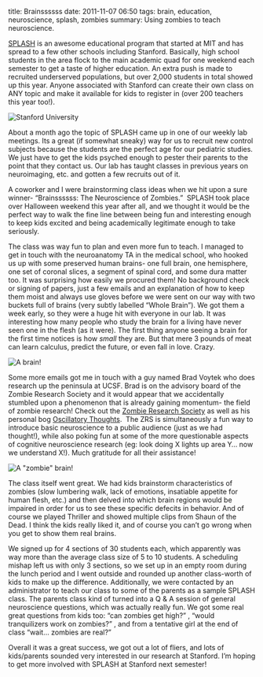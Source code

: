 title: Brainssssss
date: 2011-11-07 06:50
tags: brain, education, neuroscience, splash, zombies
summary: Using zombies to teach neuroscience.

[SPLASH][] is an awesome educational program that started at MIT and has spread to a few other schools including Stanford. Basically, high school students in the area flock to the main academic quad for one weekend each semester to get a taste of higher education. An extra push is made to recruited underserved populations, but over 2,000 students in total showed up this year. Anyone associated with Stanford can create their own class on ANY topic and make it available for kids to register in (over 200 teachers this year too!).  

![Stanford University][1]

About a month ago the topic of SPLASH came up in one of our weekly lab meetings. Its a great (if somewhat sneaky) way for us to recruit new control subjects because the students are the perfect age for our pediatric studies. We just have to get the kids psyched enough to pester their parents to the point that they contact us. Our lab has taught classes in previous years on neuroimaging, etc. and gotten a few recruits out of it.  

A coworker and I were brainstorming class ideas when we hit upon a sure winner- “Brainssssss: The Neuroscience of Zombies.”  SPLASH took place over Halloween weekend this year after all, and we thought it would be the perfect way to walk the fine line between being fun and interesting enough to keep kids excited and being academically legitimate enough to take seriously.  

The class was way fun to plan and even more fun to teach. I managed to get in touch with the neuroanatomy TA in the medical school, who hooked us up with some preserved human brains- one full brain, one hemisphere, one set of coronal slices, a segment of spinal cord, and some dura matter too. It was surprising how easily we procured them! No background check or signing of papers, just a few emails and an explanation of how to keep them moist and always use gloves before we were sent on our way with two buckets full of brains (very subtly labelled “Whole Brain”). We got them a week early, so they were a huge hit with everyone in our lab. It was interesting how many people who study the brain for a living have never seen one in the flesh (as it were). The first thing anyone seeing a brain for the first time notices is how *small* they are. But that mere 3 pounds of meat can learn calculus, predict the future, or even fall in love. Crazy.  

![A brain!][2]

Some more emails got me in touch with a guy named Brad Voytek who does research up the peninsula at UCSF. Brad is on the advisory board of the Zombie Research Society and it would appear that we accidentally stumbled upon a phenomenon that is already gaining momentum- the field of zombie research! Check out the [Zombie Research Society][] as well as his personal bog [Oscillatory Thoughts][].  The ZRS is simultaneously a fun way to introduce basic neuroscience to a public audience (just as we had thought!), while also poking fun at some of the more questionable aspects of cognitive neuroscience research (eg: look doing X lights up area Y… now we understand X!). Much gratitude for all their assistance!  

![A "zombie" brain!][3]

The class itself went great. We had kids brainstorm characteristics of zombies (slow lumbering walk, lack of emotions, insatiable appetite for human flesh, etc.) and then delved into which brain regions would be impaired in order for us to see these specific defecits in behavior. And of course we played Thriller and showed multiple clips from Shaun of the Dead. I think the kids really liked it, and of course you can’t go wrong when you get to show them real brains.  

We signed up for 4 sections of 30 students each, which apparently was way more than the average class size of 5 to 10 students. A scheduling mishap left us with only 3 sections, so we set up in an empty room during the lunch period and I went outside and rounded up another class-worth of kids to make up the difference. Additionally, we were contacted by an administrator to teach our class to some of the parents as a sample SPLASH class. The parents class kind of turned into a Q & A session of general neuroscience questions, which was actually really fun. We got some real great questions from kids too: “can zombies get high?” , “would tranquilizers work on zombies?” , and from a tentative girl at the end of class “wait… zombies are real?”  

Overall it was a great success, we got out a lot of fliers, and lots of kids/parents sounded very interested in our research at Stanford. I’m hoping to get more involved with SPLASH at Stanford next semester!  

  [SPLASH]: http://www.stanfordesp.org/
  [1]: {filename}/images/stanford.gif
  [2]: {filename}/images/brain.jpg
  [Zombie Research Society]: http://zombieresearch.org/home.html
  [Oscillatory Thoughts]: http://blog.ketyov.com/
  [3]: {filename}/images/axial.jpg